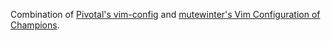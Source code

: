 Combination of [Pivotal's vim-config](https://github.com/pivotalcommon/vim-config)
and [mutewinter's Vim Configuration of Champions](https://github.com/mutewinter/dot_vim).
